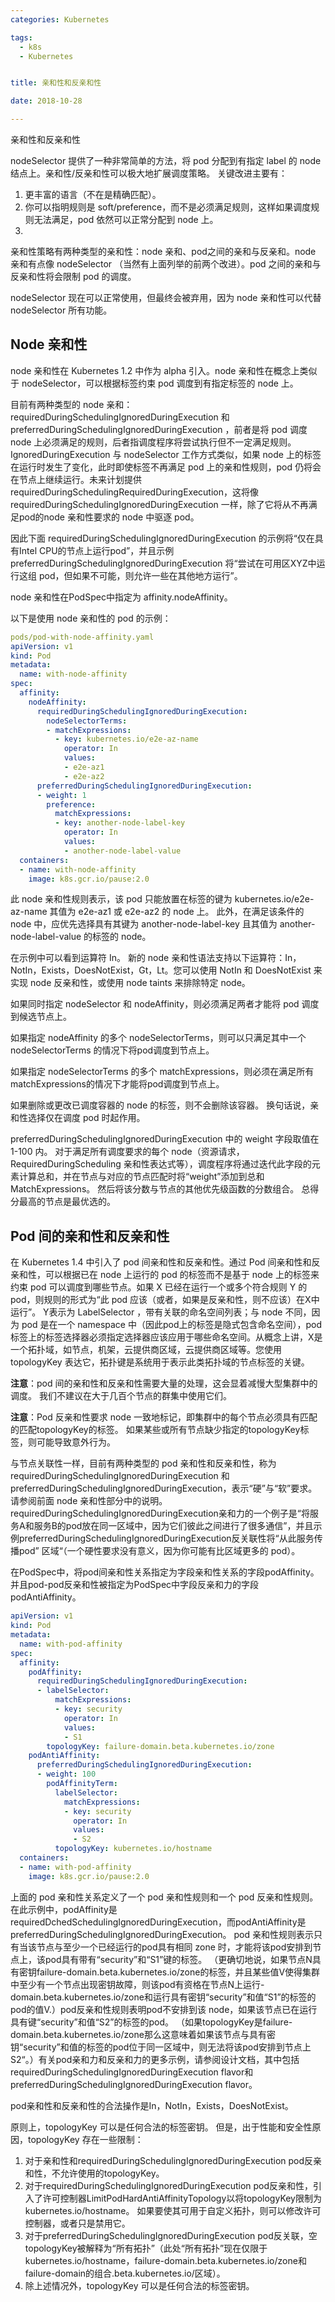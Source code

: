 ```yaml
---
categories: Kubernetes

tags: 
  - k8s
  - Kubernetes


title: 亲和性和反亲和性

date: 2018-10-28

---
```


亲和性和反亲和性

nodeSelector 提供了一种非常简单的方法，将 pod 分配到有指定 label 的 node 结点上。亲和性/反亲和性可以极大地扩展调度策略。
关键改进主要有：

1. 更丰富的语言（不在是精确匹配）。
2. 你可以指明规则是 soft/preference，而不是必须满足规则，这样如果调度规则无法满足，pod 依然可以正常分配到 node 上。
3. ​

亲和性策略有两种类型的亲和性：node 亲和、pod之间的亲和与反亲和。node 亲和有点像 nodeSelector （当然有上面列举的前两个改进）。pod 之间的亲和与反亲和性将会限制 pod 的调度。

nodeSelector 现在可以正常使用，但最终会被弃用，因为 node 亲和性可以代替 nodeSelector 所有功能。

## Node 亲和性

node 亲和性在 Kubernetes 1.2 中作为 alpha 引入。node 亲和性在概念上类似于 nodeSelector，可以根据标签约束 pod 调度到有指定标签的 node 上。

目前有两种类型的 node 亲和：requiredDuringSchedulingIgnoredDuringExecution 和 preferredDuringSchedulingIgnoredDuringExecution ，前者是将 pod 调度 node 上必须满足的规则，后者指调度程序将尝试执行但不一定满足规则。IgnoredDuringExecution 与 nodeSelector 工作方式类似，如果 node 上的标签在运行时发生了变化，此时即使标签不再满足 pod 上的亲和性规则，pod 仍将会在节点上继续运行。未来计划提供 requiredDuringSchedulingRequiredDuringExecution，这将像 requiredDuringSchedulingIgnoredDuringExecution 一样，除了它将从不再满足pod的node 亲和性要求的 node 中驱逐 pod。

因此下面 requiredDuringSchedulingIgnoredDuringExecution 的示例将“仅在具有Intel CPU的节点上运行pod”，并且示例 preferredDuringSchedulingIgnoredDuringExecution 将“尝试在可用区XYZ中运行这组 pod，但如果不可能，则允许一些在其他地方运行”。

node 亲和性在PodSpec中指定为 affinity.nodeAffinity。

以下是使用 node 亲和性的 pod 的示例：

```yaml
pods/pod-with-node-affinity.yaml  
apiVersion: v1
kind: Pod
metadata:
  name: with-node-affinity
spec:
  affinity:
    nodeAffinity:
      requiredDuringSchedulingIgnoredDuringExecution:
        nodeSelectorTerms:
        - matchExpressions:
          - key: kubernetes.io/e2e-az-name
            operator: In
            values:
            - e2e-az1
            - e2e-az2
      preferredDuringSchedulingIgnoredDuringExecution:
      - weight: 1
        preference:
          matchExpressions:
          - key: another-node-label-key
            operator: In
            values:
            - another-node-label-value
  containers:
  - name: with-node-affinity
    image: k8s.gcr.io/pause:2.0

```

此 node 亲和性规则表示，该 pod 只能放置在标签的键为 kubernetes.io/e2e-az-name 其值为 e2e-az1 或 e2e-az2 的 node 上。 此外，在满足该条件的 node 中，应优先选择具有其键为 another-node-label-key 且其值为 another-node-label-value 的标签的 node。

在示例中可以看到运算符 In。 新的 node 亲和性语法支持以下运算符：In，NotIn，Exists，DoesNotExist，Gt，Lt。您可以使用 NotIn 和 DoesNotExist 来实现 node 反亲和性，或使用 node taints 来排除特定 node。

如果同时指定 nodeSelector 和 nodeAffinity，则必须满足两者才能将 pod 调度到候选节点上。

如果指定 nodeAffinity 的多个 nodeSelectorTerms，则可以只满足其中一个 nodeSelectorTerms 的情况下将pod调度到节点上。

如果指定 nodeSelectorTerms 的多个 matchExpressions，则必须在满足所有matchExpressions的情况下才能将pod调度到节点上。

如果删除或更改已调度容器的 node 的标签，则不会删除该容器。 换句话说，亲和性选择仅在调度 pod 时起作用。

preferredDuringSchedulingIgnoredDuringExecution 中的 weight 字段取值在 1-100 内。 对于满足所有调度要求的每个 node（资源请求，RequiredDuringScheduling 亲和性表达式等），调度程序将通过迭代此字段的元素计算总和，并在节点与对应的节点匹配时将“weight”添加到总和MatchExpressions。 然后将该分数与节点的其他优先级函数的分数组合。 总得分最高的节点是最优选的。

## Pod 间的亲和性和反亲和性

在 Kubernetes 1.4 中引入了 pod 间亲和性和反亲和性。通过 Pod 间亲和性和反亲和性，可以根据已在 node 上运行的 pod 的标签而不是基于 node 上的标签来约束 pod 可以调度到哪些节点。如果 X 已经在运行一个或多个符合规则 Y 的 pod，则规则的形式为“此 pod 应该（或者，如果是反亲和性，则不应该）在X中运行”。 Y表示为 LabelSelector ，带有关联的命名空间列表；与 node 不同，因为 pod 是在一个 namespace 中（因此pod上的标签是隐式包含命名空间），pod标签上的标签选择器必须指定选择器应该应用于哪些命名空间。从概念上讲，X是一个拓扑域，如节点，机架，云提供商区域，云提供商区域等。您使用 topologyKey 表达它，拓扑键是系统用于表示此类拓扑域的节点标签的关键。

**注意**：pod 间的亲和性和反亲和性需要大量的处理，这会显着减慢大型集群中的调度。 我们不建议在大于几百个节点的群集中使用它们。

**注意**：Pod 反亲和性要求 node 一致地标记，即集群中的每个节点必须具有匹配的匹配topologyKey的标签。 如果某些或所有节点缺少指定的topologyKey标签，则可能导致意外行为。

与节点关联性一样，目前有两种类型的 pod 亲和性和反亲和性，称为 requiredDuringSchedulingIgnoredDuringExecution 和 preferredDuringSchedulingIgnoredDuringExecution，表示“硬”与“软”要求。 请参阅前面 node 亲和性部分中的说明。 requiredDuringSchedulingIgnoredDuringExecution亲和力的一个例子是“将服务A和服务B的pod放在同一区域中，因为它们彼此之间进行了很多通信”，并且示例preferredDuringSchedulingIgnoredDuringExecution反关联性将“从此服务传播pod” 区域“（一个硬性要求没有意义，因为你可能有比区域更多的 pod）。

在PodSpec中，将pod间亲和性关系指定为字段亲和性关系的字段podAffinity。 并且pod-pod反亲和性被指定为PodSpec中字段反亲和力的字段podAntiAffinity。

```yaml
apiVersion: v1
kind: Pod
metadata:
  name: with-pod-affinity
spec:
  affinity:
    podAffinity:
      requiredDuringSchedulingIgnoredDuringExecution:
      - labelSelector:
          matchExpressions:
          - key: security
            operator: In
            values:
            - S1
        topologyKey: failure-domain.beta.kubernetes.io/zone
    podAntiAffinity:
      preferredDuringSchedulingIgnoredDuringExecution:
      - weight: 100
        podAffinityTerm:
          labelSelector:
            matchExpressions:
            - key: security
              operator: In
              values:
              - S2
          topologyKey: kubernetes.io/hostname
  containers:
  - name: with-pod-affinity
    image: k8s.gcr.io/pause:2.0
```

上面的 pod 亲和性关系定义了一个 pod 亲和性规则和一个 pod 反亲和性规则。在此示例中，podAffinity是requiredDchedSchedulingIgnoredDuringExecution，而podAntiAffinity是preferredDuringSchedulingIgnoredDuringExecution。 pod 亲和性规则表示只有当该节点与至少一个已经运行的pod具有相同 zone 时，才能将该pod安排到节点上，该pod具有带有“security”和“S1”键的标签。 （更确切地说，如果节点N具有密钥failure-domain.beta.kubernetes.io/zone的标签，并且某些值V使得集群中至少有一个节点出现密钥故障，则该pod有资格在节点N上运行-domain.beta.kubernetes.io/zone和运行具有密钥“security”和值“S1”的标签的pod的值V.）pod反亲和性规则表明pod不安排到该 node，如果该节点已在运行具有键“security”和值“S2”的标签的pod。 （如果topologyKey是failure-domain.beta.kubernetes.io/zone那么这意味着如果该节点与具有密钥“security”和值的标签的pod位于同一区域中，则无法将该pod安排到节点上S2“。）有关pod亲和力和反亲和力的更多示例，请参阅设计文档，其中包括requiredDuringSchedulingIgnoredDuringExecution flavor和preferredDuringSchedulingIgnoredDuringExecution flavor。

pod亲和性和反亲和性的合法操作是In，NotIn，Exists，DoesNotExist。

原则上，topologyKey 可以是任何合法的标签密钥。 但是，出于性能和安全性原因，topologyKey 存在一些限制：

1. 对于亲和性和requiredDuringSchedulingIgnoredDuringExecution pod反亲和性，不允许使用的topologyKey。
2. 对于requiredDuringSchedulingIgnoredDuringExecution pod反亲和性，引入了许可控制器LimitPodHardAntiAffinityTopology以将topologyKey限制为kubernetes.io/hostname。 如果要使其可用于自定义拓扑，则可以修改许可控制器，或者只是禁用它。
3. 对于preferredDuringSchedulingIgnoredDuringExecution pod反关联，空topologyKey被解释为“所有拓扑”（此处“所有拓扑”现在仅限于kubernetes.io/hostname，failure-domain.beta.kubernetes.io/zone和failure-domain的组合.beta.kubernetes.io/区域）。
4. 除上述情况外，topologyKey 可以是任何合法的标签密钥。